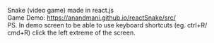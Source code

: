 Snake (video game) made in react.js <br />
Game Demo: https://anandmani.github.io/reactSnake/src/ <br />
PS. In demo screen to be able to use keyboard shortcuts (eg. ctrl+R/ cmd+R) click the left extreme of the screen.

